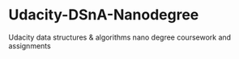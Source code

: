 # Udacity-DSnA-Nanodegree
Udacity data structures &amp; algorithms nano degree coursework and assignments
